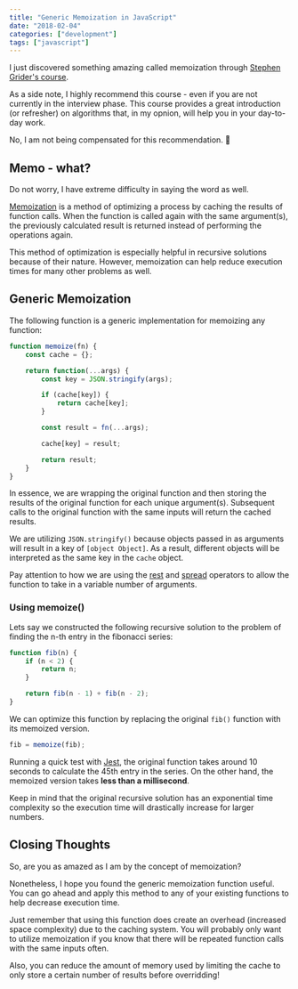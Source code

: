 ```yaml
---
title: "Generic Memoization in JavaScript"
date: "2018-02-04"
categories: ["development"]
tags: ["javascript"]
---
```


I just discovered something amazing called memoization through [Stephen Grider's course](https://www.udemy.com/coding-interview-bootcamp-algorithms-and-data-structure/).

As a side note, I highly recommend this course - even if you are not currently in the interview phase. This course provides a great introduction (or refresher) on algorithms that, in my opnion, will help you in your day-to-day work.

No, I am not being compensated for this recommendation. 🙂

## Memo - what?

Do not worry, I have extreme difficulty in saying the word as well.

[Memoization](https://en.wikipedia.org/wiki/Memoization) is a method of optimizing a process by caching the results of function calls. When the function is called again with the same argument(s), the previously calculated result is returned instead of performing the operations again.

This method of optimization is especially helpful in recursive solutions because of their nature. However, memoization can help reduce execution times for many other problems as well.

## Generic Memoization

The following function is a generic implementation for memoizing any function:

```javascript
function memoize(fn) {
    const cache = {};

    return function(...args) {
        const key = JSON.stringify(args);

        if (cache[key]) {
            return cache[key];
        }

        const result = fn(...args);

        cache[key] = result;

        return result;
    }
}
```

In essence, we are wrapping the original function and then storing the results of the original function for each unique argument(s). Subsequent calls to the original function with the same inputs will return the cached results.

We are utilizing `JSON.stringify()` because objects passed in as arguments will result in a key of `[object Object]`. As a result, different objects will be interpreted as the same key in the `cache` object.

Pay attention to how we are using the [rest](https://developer.mozilla.org/en-US/docs/Web/JavaScript/Reference/Functions/rest_parameters) and [spread](https://developer.mozilla.org/en-US/docs/Web/JavaScript/Reference/Operators/Spread_operator) operators to allow the function to take in a variable number of arguments.

### Using memoize()

Lets say we constructed the following recursive solution to the problem of finding the n-th entry in the fibonacci series:

```javascript
function fib(n) {
    if (n < 2) {
        return n;
    }

    return fib(n - 1) + fib(n - 2);
}
```

We can optimize this function by replacing the original `fib()` function with its memoized version.

```javascript
fib = memoize(fib);
```

Running a quick test with [Jest](https://facebook.github.io/jest/), the original function takes around 10 seconds to calculate the 45th entry in the series. On the other hand, the memoized version takes **less than a millisecond**.

Keep in mind that the original recursive solution has an exponential time complexity so the execution time will drastically increase for larger numbers.

## Closing Thoughts

So, are you as amazed as I am by the concept of memoization?

Nonetheless, I hope you found the generic memoization function useful. You can go ahead and apply this method to any of your existing functions to help decrease execution time.

Just remember that using this function does create an overhead (increased space complexity) due to the caching system. You will probably only want to utilize memoization if you know that there will be repeated function calls with the same inputs often.

Also, you can reduce the amount of memory used by limiting the cache to only store a certain number of results before overridding!
